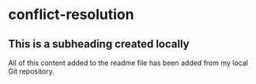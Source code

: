 # conflict-resolution

  ## This is a subheading created locally

  All of this content added to the readme file has been added from my local Git repository.